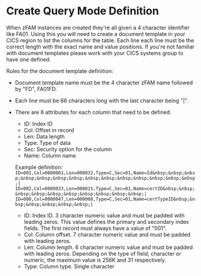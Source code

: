 # Create Query Mode Definition

When zFAM instances are created they're all given a 4 character identifier like FA01. Using this you will need to create a document template in your CICS region to list the columns for the table. Each line each line must be the correct length with the exact name and value positions. If you're not familiar with document templates please work with your CICS systems group to have one defined.

Rules for the document template definition:
- Document template name must be the 4 character zFAM name followed by "FD", FA01FD.
- Each line must be 66 characters long with the last character being "|".
- There are 6 attributes for each column that need to be defined.
    - ID: Index ID
    - Col: Offset in record
    - Len: Data length
    - Type: Type of data
    - Sec: Security option for the column
    - Name: Column name
    
    Example definition:  
    `ID=001,Col=0000001,Len=000032,Type=C,Sec=01,Name=Id&nbsp;&nbsp;&nbsp;&nbsp;&nbsp;&nbsp;&nbsp;&nbsp;&nbsp;&nbsp;&nbsp;&nbsp;&nbsp;&nbsp;|`  
    `ID=002,Col=0000033,Len=000015,Type=C,Sec=01,Name=certID&nbsp;&nbsp;&nbsp;&nbsp;&nbsp;&nbsp;&nbsp;&nbsp;&nbsp;&nbsp;|`  
    `ID=000,Col=0000047,Len=000008,Type=C,Sec=01,Name=certTypeID&nbsp;&nbsp;&nbsp;&nbsp;&nbsp;&nbsp;|`  
    
    - ID: Index ID. 3 character numeric value and must be padded with leading zeros. This value defines the primary and secondary index fields. The first record must always have a value of "001". 
    - Col: Column offset. 7 character numeric value and must be padded with leading zeros.
    - Len: Column length. 6 character numeric value and must be padded with leading zeros. Depending on the type of field, character or numeric, the maximum value is 256K and 31 respectively.
    - Type: Column type. Single character 
